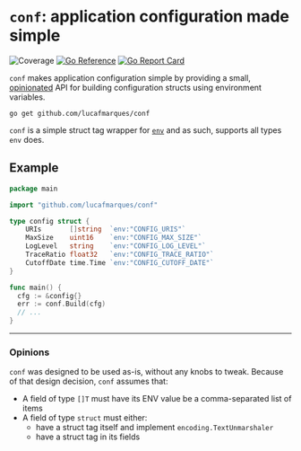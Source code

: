 # `conf`: application configuration made simple 
![Coverage](https://img.shields.io/badge/Coverage-100.0%25-brightgreen)
[![Go Reference](https://pkg.go.dev/badge/github.com/lucafmarques/conf.svg)](https://pkg.go.dev/github.com/lucafmarques/conf)
[![Go Report Card](https://goreportcard.com/badge/github.com/lucafmarques/conf)](https://goreportcard.com/report/github.com/lucafmarques/conf)

`conf` makes application configuration simple by providing a small, [opinionated](#opinions) API for building configuration structs using environment variables.

```
go get github.com/lucafmarques/conf
```

`conf` is a simple struct tag wrapper for [`env`](https://github.com/lucafmarques/env) and as such, supports all types `env` does.

## Example

```go
package main

import "github.com/lucafmarques/conf"

type config struct {
	URIs       []string  `env:"CONFIG_URIS"`
	MaxSize    uint16    `env:"CONFIG_MAX_SIZE"`
	LogLevel   string    `env:"CONFIG_LOG_LEVEL"`
	TraceRatio float32   `env:"CONFIG_TRACE_RATIO"`
	CutoffDate time.Time `env:"CONFIG_CUTOFF_DATE"`
}

func main() {
  cfg := &config{}
  err := conf.Build(cfg)
  // ...
}
```
---
### Opinions 

`conf` was designed to be used as-is, without any knobs to tweak. Because of that design decision, `conf` assumes that:

- A field of type `[]T` must have its ENV value be a comma-separated list of items
- A field of type `struct` must either:
  - have a struct tag itself and implement `encoding.TextUnmarshaler`
  - have a struct tag in its fields
